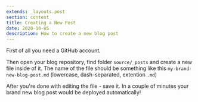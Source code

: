 ```yaml
---
extends: _layouts.post
section: content
title: Creating a New Post
date: 2020-10-05
description: How to create a new blog post
---
```


First of all you need a GitHub account.

Then open your blog repository, find folder `source/_posts` and create a new file inside of it. 
The name of the file should be something like this `my-brand-new-blog-post.md` (lowercase, dash-separated, extention `.md`)

After you're done with editing the file - save it. In a couple of minutes your brand new blog post would be deployed automatically!
